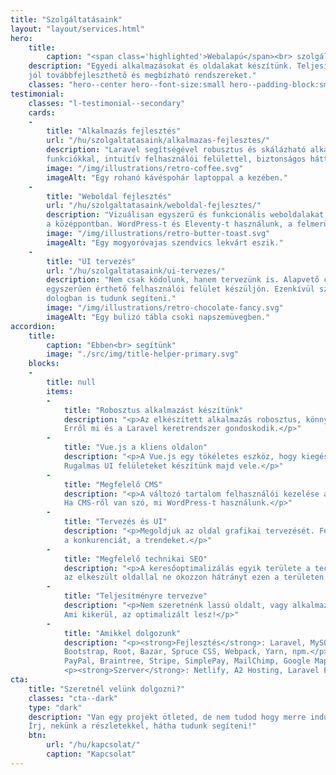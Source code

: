 ```yaml
---
title: "Szolgáltatásaink"
layout: "layout/services.html"
hero:
    title:
        caption: "<span class='highlighted'>Webalapú</span><br> szolgáltatásokat"
    description: "Egyedi alkalmazásokat és oldalakat készítünk. Teljesítményorientált,
    jól továbbfejleszthető és megbízható rendszereket."
    classes: "hero--center hero--font-size:small hero--padding-block:small"
testimonial:
    classes: "l-testimonial--secondary"
    cards:
    -
        title: "Alkalmazás fejlesztés"
        url: "/hu/szolgaltatasaink/alkalmazas-fejlesztes/"
        description: "Laravel segítségével robusztus és skálázható alkalmazásokat készítünk, megbízható
        funkciókkal, intuitív felhasználói felülettel, biztonságos háttérrendszerrel. "
        image: "/img/illustrations/retro-coffee.svg"
        imageAlt: "Egy rohanó kávéspohár laptoppal a kezében."
    -
        title: "Weboldal fejlesztés"
        url: "/hu/szolgaltatasaink/weboldal-fejlesztes/"
        description: "Vizuálisan egyszerű és funkcionális weboldalakat készítünk, ahol a teljesítmény van
        a középpontban. WordPress-t és Eleventy-t használunk, a felmerült igények kielégítésére."
        image: "/img/illustrations/retro-butter-toast.svg"
        imageAlt: "Egy mogyoróvajas szendvics lekvárt eszik."
    -
        title: "UI tervezés"
        url: "/hu/szolgaltatasaink/ui-tervezes/"
        description: "Nem csak kódolunk, hanem tervezünk is. Alapvető célunk, hogy egy funkcionális és
        egyszerűen érthető felhasználói felület készüljön. Ezenkívül számos, egyéb a webhez köthető
        dologban is tudunk segíteni."
        image: "/img/illustrations/retro-chocolate-fancy.svg"
        imageAlt: "Egy bulizó tábla csoki napszemüvegben."
accordion:
    title:
        caption: "Ebben<br> segítünk"
        image: "./src/img/title-helper-primary.svg"
    blocks:
    -
        title: null
        items:
        -
            title: "Robosztus alkalmazást készítünk"
            description: "<p>Az elkészített alkalmazás robosztus, könnyen bővíthető, biztoságos lesz.
            Erről mi és a Laravel keretrendszer gondoskodik.</p>"
        -
            title: "Vue.js a kliens oldalon"
            description: "<p>A Vue.js egy tökéletes eszköz, hogy kiegészítsük Laravel-t front-end oldalról.
            Rugalmas UI felületeket készítünk majd vele.</p>"
        -
            title: "Megfelelő CMS"
            description: "<p>A változó tartalom felhasználói kezelése alapvető egy jó weboldal esetében.
            Ha CMS-ről van szó, mi WordPress-t használunk.</p>"
        -
            title: "Tervezés és UI"
            description: "<p>Megoldjuk az oldal grafikai tervezését. Felmérjük és számításba vesszük
            a konkurenciát, a trendeket.</p>"
        -
            title: "Megfelelő technikai SEO"
            description: "<p>A keresőoptimalizálás egyik területe a technikai oldal. Igyekszünk, hogy
            az elkészült oldallal ne okozzon hátrányt ezen a területen.</p>"
        -
            title: "Teljesítményre tervezve"
            description: "<p>Nem szeretnénk lassú oldalt, vagy alkalmazást kiadni a kezünkből.
            Ami kikerül, az optimalizált lesz!</p>"
        -
            title: "Amikkel dolgozunk"
            description: "<p><strong>Fejlesztés</strong>: Laravel, MySQL, Redis, Vue.js, Alpine.js,
            Bootstrap, Root, Bazar, Spruce CSS, Webpack, Yarn, npm.</p><p><strong>Integráció</strong>:
            PayPal, Braintree, Stripe, SimplePay, MailChimp, Google Maps, Google Tag Manager.</p>
            <p><strong>Szerver</strong>: Netlify, A2 Hosting, Laravel Forge, AWS.</p>"
cta:
    title: "Szeretnél velünk dolgozni?"
    classes: "cta--dark"
    type: "dark"
    description: "Van egy projekt ötleted, de nem tudod hogy merre indulj?
    Írj, nekünk a részletekkel, hátha tudunk segíteni!"
    btn:
        url: "/hu/kapcsolat/"
        caption: "Kapcsolat"
---
```

